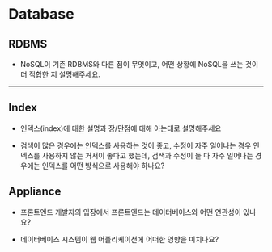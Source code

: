 # Database

## RDBMS

- NoSQL이 기존 RDBMS와 다른 점이 무엇이고, 어떤 상황에 NoSQL을 쓰는 것이 더 적합한 지 설명해주세요.

---
## Index

- 인덱스(index)에 대한 설명과 장/단점에 대해 아는대로 설명해주세요

- 검색이 많은 경우에는 인덱스를 사용하는 것이 좋고, 수정이 자주 일어나는 경우 인덱스를 사용하지 않는 거서이 좋다고 했는데, 검색과 수정이 둘 다 자주 일어나는 경우에는 인덱스를 어떤 방식으로 사용해야 하나요?

## Appliance 
- 프론트엔드 개발자의 입장에서 프론트엔드는 데이터베이스와 어떤 연관성이 있나요?

- 데이터베이스 시스템이 웹 어플리케이션에 어떠한 영향을 미치나요?
